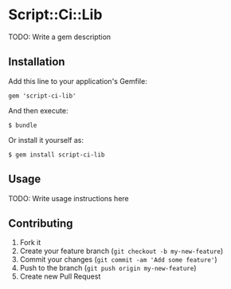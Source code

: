 # Script::Ci::Lib

TODO: Write a gem description

## Installation

Add this line to your application's Gemfile:

    gem 'script-ci-lib'

And then execute:

    $ bundle

Or install it yourself as:

    $ gem install script-ci-lib

## Usage

TODO: Write usage instructions here

## Contributing

1. Fork it
2. Create your feature branch (`git checkout -b my-new-feature`)
3. Commit your changes (`git commit -am 'Add some feature'`)
4. Push to the branch (`git push origin my-new-feature`)
5. Create new Pull Request
